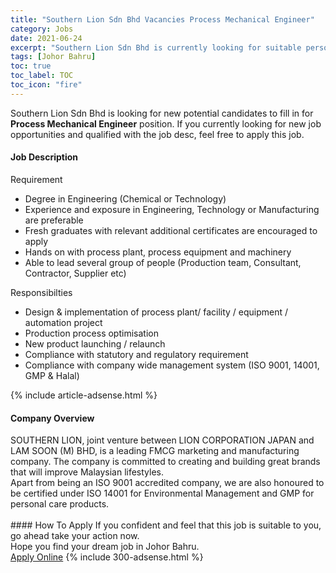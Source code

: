 ```yaml
---
title: "Southern Lion Sdn Bhd Vacancies Process Mechanical Engineer" 
category: Jobs 
date: 2021-06-24 
excerpt: "Southern Lion Sdn Bhd is currently looking for suitable person to fill in the Process Mechanical Engineer which based in Johor Bahru" 
tags: [Johor Bahru] 
toc: true 
toc_label: TOC 
toc_icon: "fire" 
--- 
```


<p>Southern Lion Sdn Bhd is looking for new potential candidates to fill in for <b>Process Mechanical Engineer</b> position. If you currently looking for new job opportunities and qualified with the job desc, feel free to apply this job.
</p><div><div><h4>Job Description</h4></div><div><div><span><div><p>Requirement</p><ul><li>Degree in&#160;Engineering (Chemical or&#160;Technology)</li><li>Experience and exposure in Engineering, Technology or Manufacturing are preferable</li><li>Fresh graduates with relevant additional certificates are encouraged to apply</li><li>Hands on with process plant, process equipment and machinery</li><li>Able to lead several group of people (Production team, Consultant, Contractor, Supplier etc)</li></ul><p>Responsibilties</p><ul><li>Design &amp; implementation of process plant/ facility / equipment / automation project</li><li>Production process optimisation</li><li>New product launching / relaunch</li><li>Compliance with statutory and regulatory requirement</li><li>Compliance with company wide management system (ISO 9001, 14001, GMP &amp; Halal)</li></ul></div></span></div></div></div> 
{% include article-adsense.html %} 
<div><div><h4>Company Overview</h4></div><div><div><span><div><div>SOUTHERN LION, joint venture between LION CORPORATION JAPAN and LAM SOON (M) BHD, is a leading FMCG marketing and manufacturing company. The company is committed to creating and building great brands that will improve Malaysian lifestyles.&#160;</div>
<div>Apart from being an ISO 9001 accredited company, we are also honoured to be certified under ISO 14001 for Environmental Management and GMP for personal care products.<br>
&#160;</div></div></span></div></div></div> 
#### How To Apply 
If you confident and feel that this job is suitable to you, go ahead take your action now. <br/> 
Hope you find your dream job in Johor Bahru. <br/> 
<a href="https://www.jobstreet.com.my/en/job/process-mechanical-engineer-4598247?jobId=jobstreet-my-job-4598247&" class="btn btn--info" target="_blank" rel="nofollow noopenner">Apply Online</a> 
{% include 300-adsense.html %} 